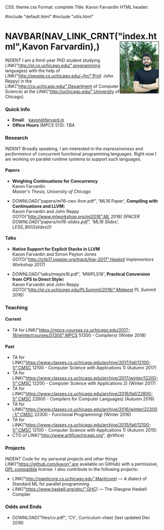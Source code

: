 CSS: theme.css
Format: complete
Title: Kavon Farvardin
HTML header: <link rel="icon" type="image/png" href="images/duck.png" />

#include "default.html"
#include "utils.html"
<!-- height="250" width="187" -->
NAVBAR(NAV_LINK_CRNT("index.html",Kavon Farvardin),<!--SMALL(NAV_LINK("https://medium.com/@kavon",Blog))-->) <img style="float: right;max-width: 25%;width: 187px; height: auto;" src="images/jaypeg.png" border="1"/>
============

<!-- droppin links to work that PageRank -->
INDENT I am a third-year PhD student studying LINK("http://pl.cs.uchicago.edu/",programming languages) with the help of LINK("http://people.cs.uchicago.edu/~jhr/",Prof. John Reppy) in the LINK("http://cs.uchicago.edu/",Department of Computer Science) at the LINK("http://uchicago.edu/",University of Chicago).

### Quick Info

* **Email**: &nbsp; [kavon@farvard.in](mailto:kavon@farvard.in)
* **Office Hours** (MPCS 513): *TBA* 

### Research

INDENT Broadly speaking, I am interested in the *expressiveness* and *performance* of concurrent functional programming languages. Right now I am working on parallel runtime systems to support such languages.

#### Papers
* **Weighing Continuations for Concurrency** <br>
  Kavon Farvardin <br>
  *Master's Thesis, University of Chicago*

* DOWNLOAD("papers/ml16-cwc-llvm.pdf", 'ML16 Paper', **Compiling with Continuations and LLVM**) <br>
  Kavon Farvardin and John Reppy <br>
  *GOTO("http://www.mlworkshop.org/ml2016",ML 2016) SPACER DOWNLOAD("papers/ml16-slides.pdf", 'ML16 Slides', LESS_BIG([slides]))*
  
  
#### Talks
* **Native Support for Explicit Stacks in LLVM** <br>
  Kavon Farvardin and Simon Peyton Jones <br>
  *GOTO("http://icfp17.sigplan.org/track/hiw-2017",Haskell Implementors Workshop 2017)*

* DOWNLOAD("talks/mwpls16.pdf", 'MWPLS16', **Practical Conversion from CPS to Direct Style**) <br>
  Kavon Farvardin and John Reppy <br>
  *GOTO("http://pl.cs.uchicago.edu/PLSummit/2016/",Midwest PL Summit 2016)*


### Teaching
#### Current

* TA for LINK("https://mpcs-courses.cs.uchicago.edu/2017-18/winter/courses/51300",MPCS 51300 - Compilers) (Winter 2018)
<!--
<br><br>
    INDENT **Office Hours:** TBD Wed 5p–6p (Ry 176) and Fri 2:15p-3:45p (Eck 131)
<br><br>
-->


#### Past
* TA for LINK("https://www.classes.cs.uchicago.edu/archive/2017/fall/12100-1/",CMSC 12100 - Computer Science with Applications 1) (Autumn 2017)
* TA for LINK("https://www.classes.cs.uchicago.edu/archive/2017/winter/12200-1/",CMSC 12200 - Computer Science with Applications 2) (Winter 2017)
* TA for LINK("https://www.classes.cs.uchicago.edu/archive/2016/fall/22600-1/",CMSC 22600 - Compilers for Computer Languages) (Autumn 2016)
* TA for LINK("https://www.classes.cs.uchicago.edu/archive/2016/winter/22300-1/",CMSC 22300 - Functional Programming) (Winter 2016)
* TA for LINK("https://www.classes.cs.uchicago.edu/archive/2015/fall/12100-1/",CMSC 12100 - Computer Science with Applications 1) (Autumn 2015)
* CTO of LINK("http://www.artificechicago.org", @rtifice)


### Projects

INDENT Code for my personal projects and other things LINK("https://github.com/kavon",are available on GitHub) with a permissive, [GPL compatible](https://www.gnu.org/licenses/license-list.html#GPLCompatibleLicenses) license.
I also contribute to the following projects:

* LINK("http://manticore.cs.uchicago.edu",Manticore) — A dialect of Standard ML for parallel programming.
* LINK("https://www.haskell.org/ghc/",GHC) — The Glasgow Haskell Compiler


### Odds and Ends
* DOWNLOAD("files/cv.pdf", 'CV', Curriculum vitae) (last updated Dec 2016)
<!-- * LINK("https://twitter.com/call1cc",@call1cc) on Twitter * LINK("https://github.com/kavon",kavon) on GitHub -->

<!-- bottom margin -->
<br/>
<br/>
<br/>
<br/>
<br/>
<br/>
